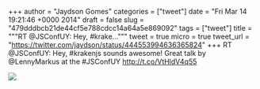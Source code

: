 
+++
author = "Jaydson Gomes"
categories = ["tweet"]
date = "Fri Mar 14 19:21:46 +0000 2014"
draft = false
slug = "479dddbcb21de44cf5e788cdcc14a64a5e869092"
tags = ["tweet"]
title = """RT @JSConfUY: Hey, #krake..."""
tweet = true
micro = true
tweet_url = "https://twitter.com/jaydson/status/444553994636365824"
+++
RT @JSConfUY: Hey, #krakenjs sounds awesome! Great talk by @LennyMarkus at the #JSConfUY http://t.co/VtHldV4q55

![](/images/tweet-media/444553994636365824-BitaMEzIQAAYoUA.jpg)